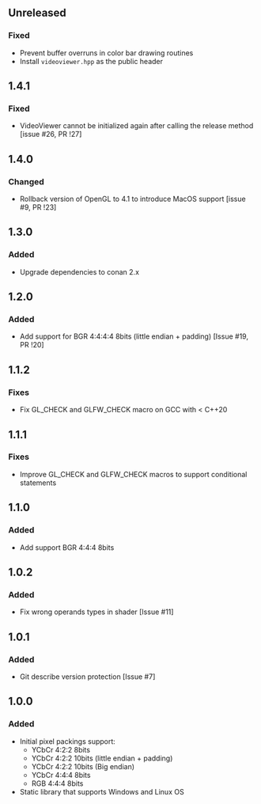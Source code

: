 ## Unreleased

### Fixed
- Prevent buffer overruns in color bar drawing routines
- Install `videoviewer.hpp` as the public header

## 1.4.1

### Fixed
- VideoViewer cannot be initialized again after calling the release method [issue #26, PR !27]

## 1.4.0

### Changed
- Rollback version of OpenGL to 4.1 to introduce MacOS support [issue #9, PR !23]

## 1.3.0
 
### Added
- Upgrade dependencies to conan 2.x

## 1.2.0

### Added
- Add support for BGR 4:4:4:4 8bits (little endian + padding) [Issue #19, PR !20]

## 1.1.2

### Fixes
- Fix GL_CHECK and GLFW_CHECK macro on GCC with < C++20
  
## 1.1.1

### Fixes
- Improve GL_CHECK and GLFW_CHECK macros to support conditional statements

## 1.1.0

### Added
- Add support BGR 4:4:4 8bits

## 1.0.2

### Added
- Fix wrong operands types in shader [Issue #11]

## 1.0.1

### Added
- Git describe version protection [Issue #7]

## 1.0.0

### Added
- Initial pixel packings support:
    - YCbCr 4:2:2 8bits
    - YCbCr 4:2:2 10bits (little endian + padding)
    - YCbCr 4:2:2 10bits (Big endian)
    - YCbCr 4:4:4 8bits
    - RGB 4:4:4 8bits
- Static library that supports Windows and Linux OS
